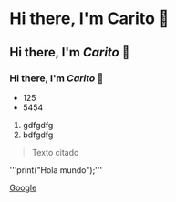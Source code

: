 # Hi there, I'm Carito 👋
## Hi there, I'm _Carito_ 👋
### Hi there, I'm *Carito* 👋

* 125
* 5454

1. gdfgdfg
2. bdfgdfg

> Texto citado

'''print("Hola mundo");'''


[Google](http://www.google.com)
<!--
**CaritoBA87-tech/CaritoBA87-tech** is a ✨ _special_ ✨ repository because its `README.md` (this file) appears on your GitHub profile.

Here are some ideas to get you started:

- 🔭 I’m currently working on ...
- 🌱 I’m currently learning ...
- 👯 I’m looking to collaborate on ...
- 🤔 I’m looking for help with ...
- 💬 Ask me about ...
- 📫 How to reach me: ...
- 😄 Pronouns: ...
- ⚡ Fun fact: ...
-->

